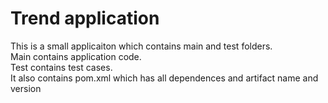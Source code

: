# Trend application

This is a small applicaiton which contains main and test folders.  
Main contains application code.  
Test contains test cases.  
It also contains pom.xml which has all dependences and artifact name and version

